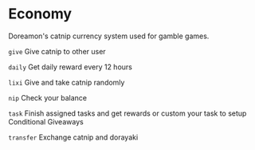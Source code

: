 # Economy

Doreamon's catnip currency system used for gamble games.

`give` Give catnip to other user

`daily` Get daily reward every 12 hours

`lixi` Give and take catnip randomly

`nip` Check your balance

`task` Finish assigned tasks and get rewards or custom your task to setup Conditional Giveaways

`transfer` Exchange catnip and dorayaki
